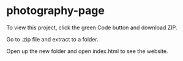 # photography-page

To view this project, click the green Code button and download ZIP.

Go to .zip file and extract to a folder.

Open up the new folder and open index.html to see the website.
